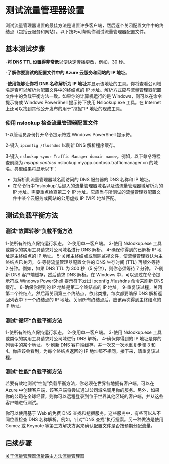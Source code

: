 <properties
   pageTitle="测试流量管理器设置"
   description="本文将帮助你测试流量管理器设置。"
   services="traffic-manager"
   documentationCenter="na"
   authors="joaoma"
   manager="adinah"
   editor="tysonn" />
<tags
	ms.service="traffic-manager"
	ms.date="03/17/2016"
	wacn.date="04/18/2016"/>

# 测试流量管理器设置

测试流量管理器设置的最佳方法是设置许多客户端，然后逐个关闭配置文件中的终结点（包括云服务和网站）。以下技巧可帮助你测试流量管理器配置文件。

## 基本测试步骤

-**将 DNS TTL 设置得非常低**以便快速传播更改，例如，30 秒。

-**了解你要测试的配置文件中的 Azure 云服务和网站的 IP 地址**。

-**使用能够让你将 DNS 名称解析为 IP 地址**并显示该地址的工具。你将查看公司域名是否可以解析为配置文件中的终结点的 IP 地址。解析方式应与流量管理器配置文件中的负载平衡方法一致。如果你的计算机运行的是 Windows，则可以在命令提示符或 Windows PowerShell 提示符下使用 Nslookup.exe 工具。在 Internet 上还可以找到其他公开发布的用于“挖掘”IP 地址的现成工具。

### 使用 nslookup 检查流量管理器配置文件

1-以管理员身份打开命令提示符或 Windows PowerShell 提示符。

2-键入 `ipconfig /flushdns` 以刷新 DNS 解析程序缓存。

3-键入 `nslookup <your Traffic Manager domain name>`。例如，以下命令将检查前缀为 *myapp.contoso* nslookup myapp.contoso.trafficmanager.cn 的域名。典型结果将显示以下：
- 为解析此流量管理器域名而访问的 DNS 服务器的 DNS 名称和 IP 地址。
- 在命令行中“nslookup”后键入的流量管理器域名以及该流量管理器域解析为的 IP 地址。需要重点检查第二个 IP 地址。它应当与所测试的流量管理器配置文件中某个云服务或网站的公用虚拟 IP (VIP) 地址匹配。

## 测试负载平衡方法


### 测试“故障转移”负载平衡方法

1-使所有终结点保持运行状态。
2-使用单一客户端。
3-使用 Nslookup.exe 工具或类似的实用工具请求对公司域名进行 DNS 解析。
4-确保你得到的已解析 IP 地址是主终结点的 IP 地址。
5-关闭主终结点或删除监视文件，使流量管理器认为主终结点已关闭。
6-等待流量管理器配置文件的 DNS 生存时间 (TTL) 再额外等待 2 分钟。例如，如果 DNS TTL 为 300 秒（5 分钟），则你必须等待 7 分钟。
7-刷新 DNS 客户端缓存，然后请求 DNS 解析。在 Windows 中，可以通过在命令提示符或 Windows PowerShell 提示符下发出 ipconfig /flushdns 命令来刷新 DNS 缓存。
8-确保你得到的 IP 地址是第二个终结点的 IP 地址。
9-重复该过程，关闭第二个终结点，然后再关闭第三个终结点，依此类推。每次都要确保 DNS 解析返回列表中下一个终结点的 IP 地址。关闭所有终结点后，应该再次得到主终结点的 IP 地址。

### 测试“循环”负载平衡方法

1-使所有终结点保持运行状态。
2-使用单一客户端。
3-使用 Nslookup.exe 工具或类似的实用工具请求对公司域进行 DNS 解析。
4-确保你得到的 IP 地址是你的列表中的某个地址。
5-刷新 DNS 客户端缓存，并一次又一次地重复步骤 3 和 4。你应该会看到，为每个终结点返回的 IP 地址都不相同。接下来，请重复该过程。

### 测试“性能”负载平衡方法

若要有效地测试“性能”负载平衡方法，你必须在世界各地拥有客户端。可以在 Azure 中创建客户端，该客户端将尝试通过公司域名调用你的服务。另外，如果你的公司在全球经营，则你可以远程登录到位于世界其他区域的客户端，并从这些客户端进行测试。

你可以使用基于 Web 的免费 DNS 查找和挖掘服务。这些服务中，有些可以从不同位置检查 DNS 名称解析。例如，针对“DNS 查找”执行搜索。另一种做法是使用 Gomez 或 Keynote 等第三方解决方案来确认配置文件是否按预期分配流量。

## 后续步骤

[关于流量管理器流量路由方法](/documentation/articles/traffic-manager-routing-methods/)[流量管理器](/documentation/articles/traffic-manager-overview/)

<!---HONumber=Mooncake_0411_2016-->